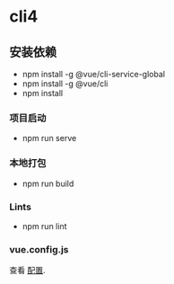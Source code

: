 # cli4

## 安装依赖

- npm install -g @vue/cli-service-global
- npm install -g @vue/cli
- npm install

### 项目启动

- npm run serve

### 本地打包

- npm run build

### Lints

- npm run lint

### vue.config.js

查看 [配置](https://cli.vuejs.org/config/).
